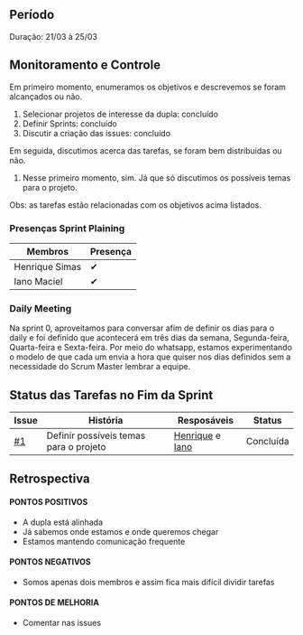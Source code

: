 ## Período
Duração: 21/03 à 25/03

## Monitoramento e Controle

Em primeiro momento, enumeramos os objetivos e descrevemos se foram alcançados ou não.
1. Selecionar projetos de interesse da dupla: concluído
2. Definir Sprints: concluído
3. Discutir a criação das issues: concluído

Em seguida, discutimos acerca das tarefas, se foram bem distribuidas ou não.
1. Nesse primeiro momento, sim. Já que só discutimos os possíveis temas para o projeto.

Obs: as tarefas estão relacionadas com os objetivos acima listados.


### Presenças Sprint Plaining
| Membros  |  Presença  |
| ------------------- | ------------------- |
|  Henrique Simas |   ✔  |
|  Iano Maciel |  ✔  |


### Daily Meeting
Na sprint 0, aproveitamos para conversar afim de definir os dias para o daily e foi definido que acontecerá em três dias da semana, Segunda-feira, Quarta-feira e Sexta-feira. Por meio do whatsapp, estamos experimentando o modelo de que cada um envia a hora que quiser nos dias definidos sem a necessidade do Scrum Master lembrar a equipe.

## Status das Tarefas no Fim da Sprint
| Issue | **História** | **Resposáveis** | **Status** |
|--|--|--|--|
|  [#1](https://github.com/IanoMaciel/software-maintenance-and-integration/issues/2) | Definir possíveis temas para o projeto | [Henrique](https://github.com/HenriqueSimas) e [Iano](https://github.com/IanoMaciel) |  Concluída |


## Retrospectiva

#### PONTOS POSITIVOS
- A dupla está alinhada
- Já sabemos onde estamos e onde queremos chegar
- Estamos mantendo comunicação frequente

#### PONTOS NEGATIVOS
- Somos apenas dois membros e assim fica mais difícil dividir tarefas

#### PONTOS DE MELHORIA
- Comentar nas issues